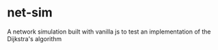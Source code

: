 # net-sim
 A network simulation built with vanilla js to test an implementation of the Dijkstra's algorithm
